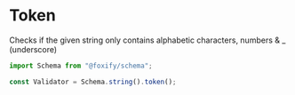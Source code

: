 # Token

Checks if the given string only contains alphabetic characters, numbers & \_ \(underscore\)

```typescript
import Schema from "@foxify/schema";

const Validator = Schema.string().token();
```

